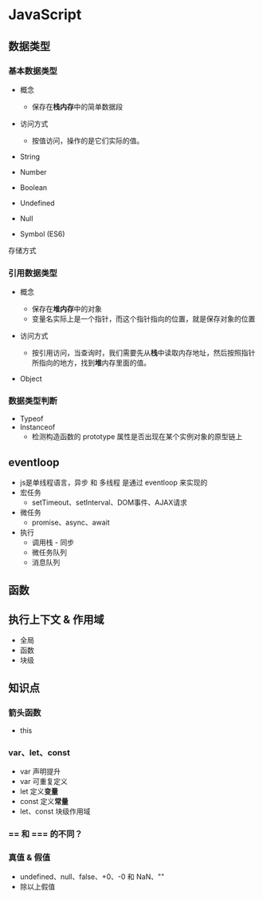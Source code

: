 # JavaScript

## 数据类型

### 基本数据类型

* 概念
  * 保存在**栈内存**中的简单数据段
* 访问方式
  * 按值访问，操作的是它们实际的值。

* String
* Number
* Boolean
* Undefined
* Null
* Symbol (ES6)

存储方式

### 引用数据类型

* 概念
  * 保存在**堆内存**中的对象
  * 变量名实际上是一个指针，而这个指针指向的位置，就是保存对象的位置
* 访问方式
  * 按引用访问，当查询时，我们需要先从**栈**中读取内存地址，然后按照指针所指向的地方，找到**堆**内存里面的值。

* Object

### 数据类型判断

* Typeof
* Instanceof
  * 检测构造函数的 prototype 属性是否出现在某个实例对象的原型链上

## eventloop

* js是单线程语言，异步 和 多线程 是通过 eventloop 来实现的
* 宏任务
  * setTimeout、setInterval、DOM事件、AJAX请求
* 微任务
  * promise、async、await
* 执行
  * 调用栈 - 同步
  * 微任务队列
  * 消息队列

## 函数

## 执行上下文 & 作用域

* 全局
* 函数
* 块级

## 知识点

### 箭头函数

* this

### var、let、const

* var 声明提升
* var 可重复定义
* let 定义**变量**
* const 定义**常量**
* let、const 块级作用域

### == 和 === 的不同？

### 真值 & 假值

* undefined、null、false、+0、-0 和 NaN、""
* 除以上假值
